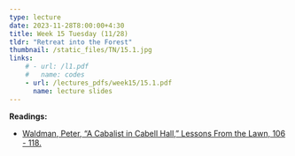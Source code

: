 ```yaml
---
type: lecture
date: 2023-11-28T8:00:00+4:30
title: Week 15 Tuesday (11/28)
tldr: "Retreat into the Forest"
thumbnail: /static_files/TN/15.1.jpg
links: 
    # - url: /l1.pdf
    #   name: codes
    - url: /lectures_pdfs/week15/15.1.pdf
      name: lecture slides
---
```

**Readings:**
- [Waldman, Peter, “A Cabalist in Cabell Hall,” Lessons From the Lawn, 106 - 118.](/readings_pdfs/week2/TH/r1.pdf)

